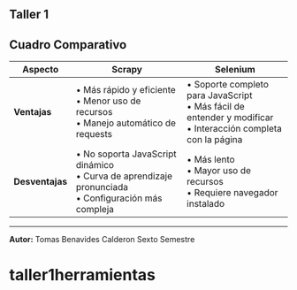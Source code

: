 ## Taller 1

## Cuadro Comparativo

| Aspecto | Scrapy | Selenium |
|---------|---------|----------|
| **Ventajas** | • Más rápido y eficiente<br>• Menor uso de recursos<br>• Manejo automático de requests | • Soporte completo para JavaScript<br>• Más fácil de entender y modificar<br>• Interacción completa con la página |
| **Desventajas** | • No soporta JavaScript dinámico<br>• Curva de aprendizaje pronunciada<br>• Configuración más compleja | • Más lento<br>• Mayor uso de recursos<br>• Requiere navegador instalado |

---

**Autor:** Tomas Benavides Calderon Sexto Semestre
# taller1herramientas
